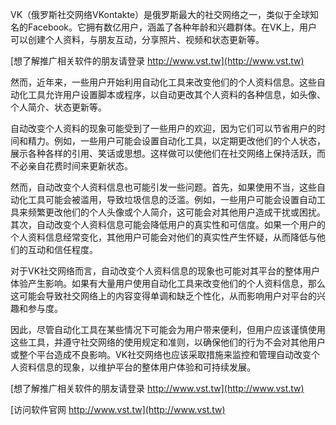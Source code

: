 VK（俄罗斯社交网络VKontakte）是俄罗斯最大的社交网络之一，类似于全球知名的Facebook。它拥有数亿用户，涵盖了各种年龄和兴趣群体。在VK上，用户可以创建个人资料，与朋友互动，分享照片、视频和状态更新等。

[想了解推广相关软件的朋友请登录 http://www.vst.tw](http://www.vst.tw)

然而，近年来，一些用户开始利用自动化工具来改变他们的个人资料信息。这些自动化工具允许用户设置脚本或程序，以自动更改其个人资料的各种信息，如头像、个人简介、状态更新等。

自动改变个人资料的现象可能受到了一些用户的欢迎，因为它们可以节省用户的时间和精力。例如，一些用户可能会设置自动化工具，以定期更改他们的个人状态，展示各种各样的引用、笑话或思想。这样做可以使他们在社交网络上保持活跃，而不必亲自花费时间来更新状态。

然而，自动改变个人资料信息也可能引发一些问题。首先，如果使用不当，这些自动化工具可能会被滥用，导致垃圾信息的泛滥。例如，一些用户可能会设置自动工具来频繁更改他们的个人头像或个人简介，这可能会对其他用户造成干扰或困扰。其次，自动改变个人资料信息可能会降低用户的真实性和可信度。如果一个用户的个人资料信息经常变化，其他用户可能会对他们的真实性产生怀疑，从而降低与他们的互动和信任程度。

对于VK社交网络而言，自动改变个人资料信息的现象也可能对其平台的整体用户体验产生影响。如果有大量用户使用自动化工具来改变他们的个人资料信息，那么这可能会导致社交网络上的内容变得单调和缺乏个性化，从而影响用户对平台的兴趣和参与度。

因此，尽管自动化工具在某些情况下可能会为用户带来便利，但用户应该谨慎使用这些工具，并遵守社交网络的使用规定和准则，以确保他们的行为不会对其他用户或整个平台造成不良影响。VK社交网络也应该采取措施来监控和管理自动改变个人资料信息的现象，以维护平台的整体用户体验和可持续发展。

[想了解推广相关软件的朋友请登录 http://www.vst.tw](http://www.vst.tw)


[访问软件官网 http://www.vst.tw](http://www.vst.tw)
